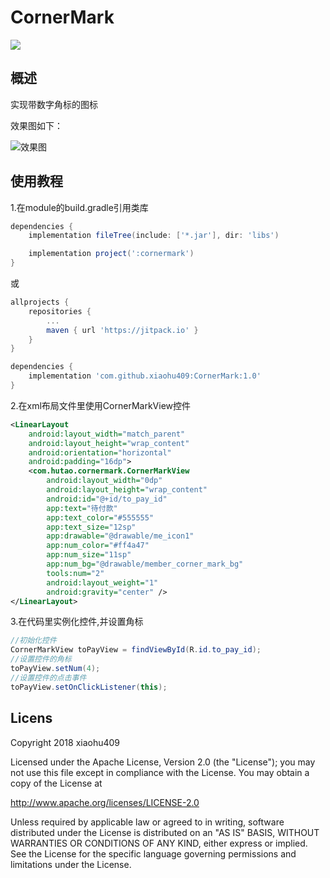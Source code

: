 # CornerMark
[![](https://jitpack.io/v/xiaohu409/CornerMark.svg)](https://jitpack.io/#xiaohu409/CornerMark)
## 概述
实现带数字角标的图标

效果图如下：

![效果图](device-2018-08-28-224444.png)
## 使用教程

1.在module的build.gradle引用类库
```groovy 
dependencies {
    implementation fileTree(include: ['*.jar'], dir: 'libs')

    implementation project(':cornermark')
}
```
或
```groovy
allprojects {
    repositories {
        ...
        maven { url 'https://jitpack.io' }
    }
}
```
```groovy
dependencies {
    implementation 'com.github.xiaohu409:CornerMark:1.0'
}
```
2.在xml布局文件里使用CornerMarkView控件
```xml
<LinearLayout
    android:layout_width="match_parent"
    android:layout_height="wrap_content"
    android:orientation="horizontal"
    android:padding="16dp">
    <com.hutao.cornermark.CornerMarkView
        android:layout_width="0dp"
        android:layout_height="wrap_content"
        android:id="@+id/to_pay_id"
        app:text="待付款"
        app:text_color="#555555"
        app:text_size="12sp"
        app:drawable="@drawable/me_icon1"
        app:num_color="#ff4a47"
        app:num_size="11sp"
        app:num_bg="@drawable/member_corner_mark_bg"
        tools:num="2"
        android:layout_weight="1"
        android:gravity="center" />
</LinearLayout>
```
3.在代码里实例化控件,并设置角标
```java
//初始化控件
CornerMarkView toPayView = findViewById(R.id.to_pay_id);
//设置控件的角标
toPayView.setNum(4);
//设置控件的点击事件
toPayView.setOnClickListener(this);
```

## Licens
Copyright 2018 xiaohu409

Licensed under the Apache License, Version 2.0 (the "License");
you may not use this file except in compliance with the License.
You may obtain a copy of the License at

   http://www.apache.org/licenses/LICENSE-2.0

Unless required by applicable law or agreed to in writing, software
distributed under the License is distributed on an "AS IS" BASIS,
WITHOUT WARRANTIES OR CONDITIONS OF ANY KIND, either express or implied.
See the License for the specific language governing permissions and
limitations under the License.
